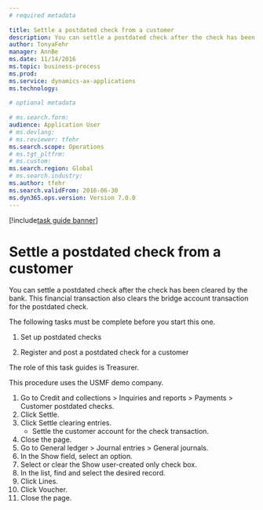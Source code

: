 ```yaml
--- 
# required metadata 
 
title: Settle a postdated check from a customer
description: You can settle a postdated check after the check has been cleared by the bank. 
author: TonyaFehr 
manager: AnnBe 
ms.date: 11/14/2016
ms.topic: business-process 
ms.prod:  
ms.service: dynamics-ax-applications 
ms.technology:  
 
# optional metadata 
 
# ms.search.form:   
audience: Application User 
# ms.devlang:  
# ms.reviewer: tfehr 
ms.search.scope: Operations 
# ms.tgt_pltfrm:  
# ms.custom:  
ms.search.region: Global
# ms.search.industry: 
ms.author: tfehr 
ms.search.validFrom: 2016-06-30 
ms.dyn365.ops.version: Version 7.0.0 
---
```


[!include[task guide banner](.../includes/task-guide-banner.md)]

# Settle a postdated check from a customer

You can settle a postdated check after the check has been cleared by the bank. This financial transaction also clears the bridge account transaction for the postdated check. 
The following tasks must be complete before you start this one.
1) Set up postdated checks
2) Register and post a postdated check for a customer 

The role of this task guides is Treasurer.

This procedure uses the USMF demo company.

1. Go to Credit and collections > Inquiries and reports > Payments > Customer postdated checks.
2. Click Settle.
3. Click Settle clearing entries.
    * Settle the customer account for the check transaction.  
4. Close the page.
5. Go to General ledger > Journal entries > General journals.
6. In the Show field, select an option.
7. Select or clear the Show user-created only check box.
8. In the list, find and select the desired record.
9. Click Lines.
10. Click Voucher.
11. Close the page.

